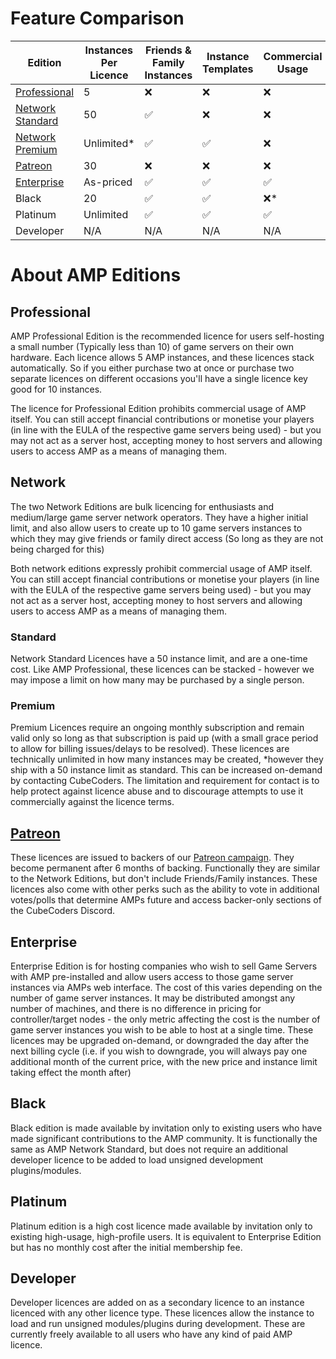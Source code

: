 # Feature Comparison

|Edition|Instances Per Licence|Friends & Family Instances|Instance Templates|Commercial Usage|Custom Branding|[CI Build](AMP-Release-Streams) Access|SSO/LDAP support|
|-|-|-|-|-|-|-|-|
|[Professional](https://cubecoders.com/AMP#buyAMP)|5|❌|❌|❌|❌|❌|❌|
|[Network Standard](https://cubecoders.com/AMPNetworkEdition)|50|✅|❌|❌|✅|❌|✅|
|[Network Premium](https://cubecoders.com/AMPNetworkEdition)|Unlimited*|✅|✅|❌|✅|✅|✅|
|[Patreon](https://patreon.com/cubecoders)|30|❌|❌|❌|✅|✅|✅|
|[Enterprise](https://manage.cubecoders.com/AMPEnterprise)|As-priced|✅|✅|✅|✅|✅|✅|
|Black|20|✅|✅|❌*|✅|✅|✅|
|Platinum|Unlimited|✅|✅|✅|✅|✅|✅|
|Developer|N/A|N/A|N/A|N/A|N/A|N/A|N/A|

# About AMP Editions

## Professional

AMP Professional Edition is the recommended licence for users self-hosting a small number (Typically less than 10) of game servers on their own hardware. Each licence allows 5 AMP instances, and these licences stack automatically. So if you either purchase two at once or purchase two separate licences on different occasions you'll have a single licence key good for 10 instances.

The licence for Professional Edition prohibits commercial usage of AMP itself. You can still accept financial contributions or monetise your players (in line with the EULA of the respective game servers being used) - but you may not act as a server host, accepting money to host servers and allowing users to access AMP as a means of managing them.

## Network

The two Network Editions are bulk licencing for enthusiasts and medium/large game server network operators. They have a higher initial limit, and also allow users to create up to 10 game servers instances to which they may give friends or family direct access (So long as they are not being charged for this)

Both network editions expressly prohibit commercial usage of AMP itself. You can still accept financial contributions or monetise your players (in line with the EULA of the respective game servers being used) - but you may not act as a server host, accepting money to host servers and allowing users to access AMP as a means of managing them.

### Standard

Network Standard Licences have a 50 instance limit, and are a one-time cost. Like AMP Professional, these licences can be stacked - however we may impose a limit on how many may be purchased by a single person.

### Premium

Premium Licences require an ongoing monthly subscription and remain valid only so long as that subscription is paid up (with a small grace period to allow for billing issues/delays to be resolved). These licences are technically unlimited in how many instances may be created, *however they ship with a 50 instance limit as standard. This can be increased on-demand by contacting CubeCoders. The limitation and requirement for contact is to help protect against licence abuse and to discourage attempts to use it commercially against the licence terms.

## [Patreon](https://patreon.com/cubecoders)

These licences are issued to backers of our [Patreon campaign](https://patreon.com/cubecoders). They become permanent after 6 months of backing. Functionally they are similar to the Network Editions, but don't include Friends/Family instances. These licences also come with other perks such as the ability to vote in additional votes/polls that determine AMPs future and access backer-only sections of the CubeCoders Discord.

## Enterprise

Enterprise Edition is for hosting companies who wish to sell Game Servers with AMP pre-installed and allow users access to those game server instances via AMPs web interface. The cost of this varies depending on the number of game server instances. It may be distributed amongst any number of machines, and there is no difference in pricing for controller/target nodes - the only metric affecting the cost is the number of game server instances you wish to be able to host at a single time. These licences may be upgraded on-demand, or downgraded the day after the next billing cycle (i.e. if you wish to downgrade, you will always pay one additional month of the current price, with the new price and instance limit taking effect the month after)

## Black

Black edition is made available by invitation only to existing users who have made significant contributions to the AMP community. It is functionally the same as AMP Network Standard, but does not require an additional developer licence to be added to load unsigned development plugins/modules.

## Platinum

Platinum edition is a high cost licence made available by invitation only to existing high-usage, high-profile users. It is equivalent to Enterprise Edition but has no monthly cost after the initial membership fee.

## Developer

Developer licences are added on as a secondary licence to an instance licenced with any other licence type. These licences allow the instance to load and run unsigned modules/plugins during development. These are currently freely available to all users who have any kind of paid AMP licence.